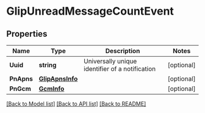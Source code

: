 # GlipUnreadMessageCountEvent

## Properties
Name | Type | Description | Notes
------------ | ------------- | ------------- | -------------
**Uuid** | **string** | Universally unique identifier of a notification | [optional] 
**PnApns** | [**GlipApnsInfo**](GlipAPNSInfo.md) |  | [optional] 
**PnGcm** | [**GcmInfo**](GCMInfo.md) |  | [optional] 

[[Back to Model list]](../README.md#documentation-for-models) [[Back to API list]](../README.md#documentation-for-api-endpoints) [[Back to README]](../README.md)



